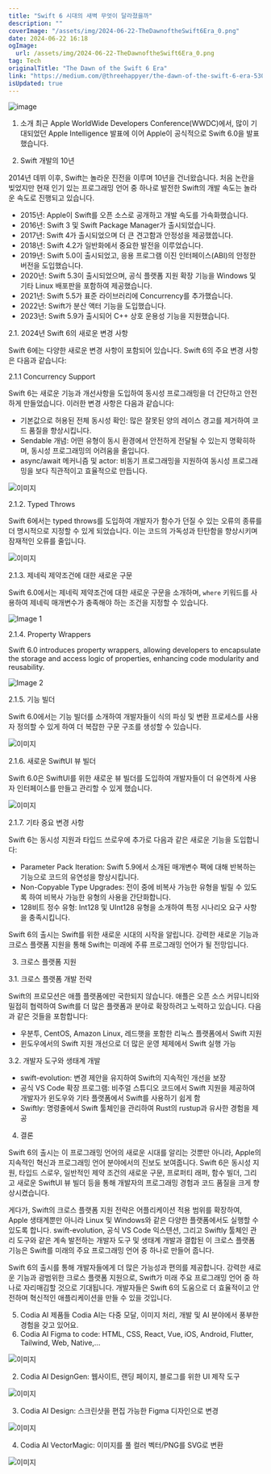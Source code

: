 ```yaml
---
title: "Swift 6 시대의 새벽 무엇이 달라졌을까"
description: ""
coverImage: "/assets/img/2024-06-22-TheDawnoftheSwift6Era_0.png"
date: 2024-06-22 16:18
ogImage: 
  url: /assets/img/2024-06-22-TheDawnoftheSwift6Era_0.png
tag: Tech
originalTitle: "The Dawn of the Swift 6 Era"
link: "https://medium.com/@threehappyer/the-dawn-of-the-swift-6-era-530e5f6523cc"
isUpdated: true
---
```






![image](/assets/img/2024-06-22-TheDawnoftheSwift6Era_0.png)

1. 소개
최근 Apple WorldWide Developers Conference(WWDC)에서, 많이 기대되었던 Apple Intelligence 발표에 이어 Apple이 공식적으로 Swift 6.0을 발표했습니다.

2. Swift 개발의 10년

2014년 데뷔 이후, Swift는 놀라운 진전을 이루며 10년을 건너왔습니다. 처음 논란을 빚었지만 현재 인기 있는 프로그래밍 언어 중 하나로 발전한 Swift의 개발 속도는 놀라운 속도로 진행되고 있습니다.

<div class="content-ad"></div>

- 2015년: Apple이 Swift를 오픈 소스로 공개하고 개발 속도를 가속화했습니다.
- 2016년: Swift 3 및 Swift Package Manager가 출시되었습니다.
- 2017년: Swift 4가 출시되었으며 더 큰 견고함과 안정성을 제공했씁니다.
- 2018년: Swift 4.2가 일반화에서 중요한 발전을 이루었습니다.
- 2019년: Swift 5.0이 출시되었고, 응용 프로그램 이진 인터페이스(ABI)의 안정한 버전을 도입했습니다.
- 2020년: Swift 5.3이 출시되었으며, 공식 플랫폼 지원 확장 기능을 Windows 및 기타 Linux 배포판을 포함하여 제공했습니다.
- 2021년: Swift 5.5가 표준 라이브러리에 Concurrency를 추가했습니다.
- 2022년: Swift가 분산 액터 기능을 도입했습니다.
- 2023년: Swift 5.9가 출시되어 C++ 상호 운용성 기능을 지원했습니다.

2.1. 2024년 Swift 6의 새로운 변경 사항

Swift 6에는 다양한 새로운 변경 사항이 포함되어 있습니다. Swift 6의 주요 변경 사항은 다음과 같습니다:

2.1.1 Concurrency Support

<div class="content-ad"></div>

Swift 6는 새로운 기능과 개선사항을 도입하여 동시성 프로그래밍을 더 간단하고 안전하게 만들었습니다. 이러한 변경 사항은 다음과 같습니다:

- 기본값으로 허용된 전체 동시성 확인: 많은 잘못된 양의 레이스 경고를 제거하여 코드 품질을 향상시킵니다.
- Sendable 개념: 어떤 유형이 동시 환경에서 안전하게 전달될 수 있는지 명확히하며, 동시성 프로그래밍의 어려움을 줄입니다.
- async/await 메커니즘 및 actor: 비동기 프로그래밍을 지원하여 동시성 프로그래밍을 보다 직관적이고 효율적으로 만듭니다.

![이미지](/assets/img/2024-06-22-TheDawnoftheSwift6Era_1.png)

2.1.2. Typed Throws

<div class="content-ad"></div>

Swift 6에서는 typed throws를 도입하여 개발자가 함수가 던질 수 있는 오류의 종류를 더 명시적으로 지정할 수 있게 되었습니다. 이는 코드의 가독성과 탄탄함을 향상시키며 잠재적인 오류를 줄입니다.

![이미지](/assets/img/2024-06-22-TheDawnoftheSwift6Era_2.png)

2.1.3. 제네릭 제약조건에 대한 새로운 구문

Swift 6.0에서는 제네릭 제약조건에 대한 새로운 구문을 소개하며, `where` 키워드를 사용하여 제네릭 매개변수가 충족해야 하는 조건을 지정할 수 있습니다.

<div class="content-ad"></div>


![Image 1](/assets/img/2024-06-22-TheDawnoftheSwift6Era_3.png)

2.1.4. Property Wrappers

Swift 6.0 introduces property wrappers, allowing developers to encapsulate the storage and access logic of properties, enhancing code modularity and reusability.

![Image 2](/assets/img/2024-06-22-TheDawnoftheSwift6Era_4.png)


<div class="content-ad"></div>

2.1.5. 기능 빌더

Swift 6.0에서는 기능 빌더를 소개하여 개발자들이 식의 파싱 및 변환 프로세스를 사용자 정의할 수 있게 하여 더 복잡한 구문 구조를 생성할 수 있습니다.

![이미지](/assets/img/2024-06-22-TheDawnoftheSwift6Era_5.png)

2.1.6. 새로운 SwiftUI 뷰 빌더

<div class="content-ad"></div>

Swift 6.0은 SwiftUI를 위한 새로운 뷰 빌더를 도입하여 개발자들이 더 유연하게 사용자 인터페이스를 만들고 관리할 수 있게 했습니다.

![이미지](/assets/img/2024-06-22-TheDawnoftheSwift6Era_6.png)

2.1.7. 기타 중요 변경 사항

Swift 6는 동시성 지원과 타입드 쓰로우에 추가로 다음과 같은 새로운 기능을 도입합니다:

<div class="content-ad"></div>

- Parameter Pack Iteration: Swift 5.9에서 소개된 매개변수 팩에 대해 반복하는 기능으로 코드의 유연성을 향상시킵니다.
- Non-Copyable Type Upgrades: 전이 중에 비복사 가능한 유형을 빌릴 수 있도록 하여 비복사 가능한 유형의 사용을 간단화합니다.
- 128비트 정수 유형: Int128 및 UInt128 유형을 소개하여 특정 시나리오 요구 사항을 충족시킵니다.

Swift 6의 출시는 Swift를 위한 새로운 시대의 시작을 알립니다. 강력한 새로운 기능과 크로스 플랫폼 지원을 통해 Swift는 미래에 주류 프로그래밍 언어가 될 전망입니다.

3. 크로스 플랫폼 지원

3.1. 크로스 플랫폼 개발 전략

<div class="content-ad"></div>

Swift의 프로모션은 애플 플랫폼에만 국한되지 않습니다. 애플은 오픈 소스 커뮤니티와 밀접히 협력하여 Swift를 더 많은 플랫폼과 분야로 확장하려고 노력하고 있습니다. 다음과 같은 것들을 포함합니다:

- 우분투, CentOS, Amazon Linux, 레드햇을 포함한 리눅스 플랫폼에서 Swift 지원
- 윈도우에서의 Swift 지원 개선으로 더 많은 운영 체제에서 Swift 실행 가능

3.2. 개발자 도구와 생태계 개발

- swift-evolution: 변경 제안을 유지하여 Swift의 지속적인 개선을 보장
- 공식 VS Code 확장 프로그램: 비주얼 스튜디오 코드에서 Swift 지원을 제공하여 개발자가 윈도우와 기타 플랫폼에서 Swift를 사용하기 쉽게 함
- Swiftly: 명령줄에서 Swift 툴체인을 관리하여 Rust의 rustup과 유사한 경험을 제공

<div class="content-ad"></div>

4. 결론

Swift 6의 출시는 이 프로그래밍 언어의 새로운 시대를 알리는 것뿐만 아니라, Apple의 지속적인 혁신과 프로그래밍 언어 분야에서의 진보도 보여줍니다. Swift 6은 동시성 지원, 타입드 스로우, 일반적인 제약 조건의 새로운 구문, 프로퍼티 래퍼, 함수 빌더, 그리고 새로운 SwiftUI 뷰 빌더 등을 통해 개발자의 프로그래밍 경험과 코드 품질을 크게 향상시켰습니다.

게다가, Swift의 크로스 플랫폼 지원 전략은 어플리케이션 적용 범위를 확장하여, Apple 생태계뿐만 아니라 Linux 및 Windows와 같은 다양한 플랫폼에서도 실행할 수 있도록 합니다. swift-evolution, 공식 VS Code 익스텐션, 그리고 Swiftly 툴체인 관리 도구와 같은 계속 발전하는 개발자 도구 및 생태계 개발과 결합된 이 크로스 플랫폼 기능은 Swift를 미래의 주요 프로그래밍 언어 중 하나로 만들어 줍니다.

Swift 6의 출시를 통해 개발자들에게 더 많은 가능성과 편의를 제공합니다. 강력한 새로운 기능과 광범위한 크로스 플랫폼 지원으로, Swift가 미래 주요 프로그래밍 언어 중 하나로 자리매김할 것으로 기대됩니다. 개발자들은 Swift 6의 도움으로 더 효율적이고 안전하며 혁신적인 애플리케이션을 만들 수 있을 것입니다.

<div class="content-ad"></div>

5. Codia AI 제품들
Codia AI는 다중 모달, 이미지 처리, 개발 및 AI 분야에서 풍부한 경험을 갖고 있어요.
1. Codia AI Figma to code: HTML, CSS, React, Vue, iOS, Android, Flutter, Tailwind, Web, Native,...

![이미지](/assets/img/2024-06-22-TheDawnoftheSwift6Era_7.png)

2. Codia AI DesignGen: 웹사이트, 랜딩 페이지, 블로그를 위한 UI 제작 도구

![이미지](/assets/img/2024-06-22-TheDawnoftheSwift6Era_8.png)

<div class="content-ad"></div>

3. Codia AI Design: 스크린샷을 편집 가능한 Figma 디자인으로 변경

![이미지](/assets/img/2024-06-22-TheDawnoftheSwift6Era_9.png)

4. Codia AI VectorMagic: 이미지를 풀 컬러 벡터/PNG를 SVG로 변환

![이미지](/assets/img/2024-06-22-TheDawnoftheSwift6Era_10.png)